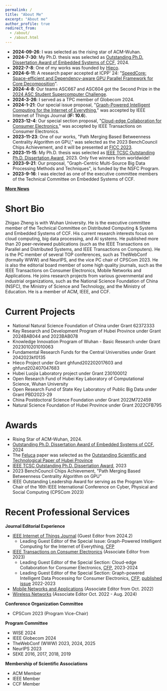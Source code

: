 ```yaml
---
permalink: /
title: "About Me"
excerpt: "About me"
author_profile: true
redirect_from: 
  - /about/
  - /about.html
---
```


- **2024-09-26**: I was selected as the rising star of ACM-Wuhan.
- **2024-7-30**: My Ph.D. thesis was selected as [Outstanding Ph.D. Dissertation Award of Embedded Systems of CCF](https://mp.weixin.qq.com/s/_ak4tL8ibKBGG0lJZzO9LA), 2024.
- **2022-7-8**: One of my works was founded by [Hieco](https://www.hieco.com.cn/).
- **2024-6-11**: A research paper accepted at ICPP' 24: "[SpeedCore: Space-efficient and Dependency-aware GPU Parallel Framework for Core Decomposition](https://dl.acm.org/doi/10.1145/3673038.3673111)".
- **2024-4-8**: Our teams ASC667 and ASC604 got the Second Prize in the [2024 ASC Student Supercomputer Challenge](http://www.asc-events.org/StudentChallenge/index.html).
- **2024-3-26**: I served as a TPC member of Globecom 2024.
- **2024-1-21**: Our special issue proposal, "[Graph-Powered Intelligent Computing for the Internet of Everything](https://ieee-iotj.org/wp-content/uploads/2024/02/Graph_Powered_Computing.pdf)," was accepted by IEEE Internet of Things Journal (**IF: 10.6**).
- **2023-12-4**: Our special section proposal, "[Cloud-edge Collaboration for Consumer Electronics](https://s3-us-west-2.amazonaws.com/clarivate-scholarone-prod-us-west-2-s1m-public/wwwRoot/prod1/societyimages/tce-ieee/TCE_SS_CFP_Cloud-edge%20Collaboration%20for%20Consumer%20Electronics.pdf)," was accepted by IEEE Transactions on Consumer Electronics.
- **2023-11-23**: One of our works, "Path Merging Based Betweenness Centrality Algorithm on GPU," was selected as the 2023 BenchCouncil Chips Achievement, and it will be presented at [FICC 2023](https://www.benchcouncil.org/ficc2023/index.html). <!-- The work will be presented on Chips 2023 and compete for the BenchCouncil TOP100 Achievements ranking list (Chip100).-->
- **2023-11-15**: My Ph.D. thesis was selected as [IEEE TCSC Outstanding Ph.D. Dissertation Award](http://www.ieee-tcsc.org/thesis.php), 2023. Only five winners from worldwide!
- **2023-9-21**: Our proposal, "Graph-Centric Multi-Source Big Data Processing Methods and Techniques", is funded by the NSFC Program.
- **2023-9-16**: I was elected as one of the executive committee members of the Technical Committee on Embedded Systems of CCF.

[**More News**](https://whu-zhigao.github.io/news/)

<div style='display: none'>
以下是过往新闻，不在此处显示

- **2023-9-12**: One of our paper [Feluca](https://ieeexplore.ieee.org/document/9162529) was selected as the [Outstanding Scientific and Technological Paper of Hubei Province](http://www.hbkx.org.cn/news/info?newsid=70283644c11e4bd78ef83e9949d57c2f).
- **2023-8-5**: A research paper accepted at JSAC: [Path Merging Based Betweenness Centrality Algorithm in Delay Tolerant Networks
](https://ieeexplore.ieee.org/document/10269062).
- **2023-8-4**: I was elected as one of the executive committee members of the Technical Committee on Distributed Computing and Systems of CCF.
- **2023-7-12**: I will serve as an associate editor at [IEEE Transactions on Consumer Electronics](https://ctsoc.ieee.org/publications/ieee-transactions-on-consumer-electronics.html).
- **2023-6-29**: Our proposal "Graph Learning based Multi-source Heterogeneous Aerospace Big Data Fusion" is funded by the [Knowledge Innovation Program of Wuhan - Basic Research](https://kjj.wuhan.gov.cn/zwgk_8/fdzdnrgk/sjczzxzj/gsgg/202306/t20230629_2223886.html).
- **2023-6-21**: I will serve as a PC at [TheWebConf 2024](https://www2024.thewebconf.org/).
- **2023-4-10**: Our proposal "Intelligent Graph Processing on Heterogeneous Architecture" is found by [Key Research and Development Program of Hubei Province](https://kjt.hubei.gov.cn/kjdt/tzgg/202304/t20230410_4618307.shtml).
- **2022-12-5**: Our proposal, "Aerospace Big Data Processing Techniques on New Architectures", is funded by the Natural Science Foundation of Hubei Province (HB-NSF).
- **2022-12-2**: A research paper accepted at INFOCOM'23: [Galliot: Path Merging Based Betweenness Centrality Algorithm on GPU](https://ieeexplore.ieee.org/document/10229018/).
- **2022-10-8**: I will serve as a PC at [TheWebConf 2023](https://www2023.thewebconf.org/).
- **2022-4-14**: I received research funding from [Hieco](https://www.hieco.com.cn/).

</div>

Short Bio
======
Zhigao Zheng is with Wuhan University. He is the executive committee member of the Technical Committee on Distributed Computing & Systems and Embedded Systems of CCF. His current research interests focus on cloud computing, big data processing, and AI systems. He published more than 20 peer-reviewed publications (such as the IEEE Transactions on Parallel and Distributed Systems, and IEEE Transactions on Computers). He is the PC member of several TOP conferences, such as TheWebConf (formally WWW) and NeurIPS, and the vice PC chair of CPSCom 2023. He is also the editorial board member of some high quality journals, such as the IEEE Transactions on Consumer Electronics, Mobile Networks and Applications. He joins research projects from various governmental and industrial organizations, such as the National Science Foundation of China (NSFC), the Ministry of Science and Technology, and the Ministry of Education. He is a member of ACM, IEEE, and CCF.

Current Projects
======
- National Natural Science Foundation of China under Grant 62372333
- Key Research and Development Program of Hubei Province under Grant 2024BAB044 and 2023BAB078
- Knowledge Innovation Program of Wuhan - Basic Research under Grant 2023010201010063
- Fundamental Research Funds for the Central Universities under Grant 2042023kf0135
- Hieco Project under Grant ghfund202202017603 and ghfund202407047683
- Hubei Luojia Laboratory project under Grant 230100012
- Open Research Fund of Hubei Key Laboratory of Computational Science, Wuhan University
- Open Research Fund of State Key Laboratory of Public Big Data under Grant PBD2023-29
- China Postdoctoral Science Foundation under Grant 2022M722459
- Natural Science Foundation of Hubei Province under Grant 2022CFB795

Awards
======

- Rising Star of ACM-Wuhan, 2024.
- [Outstanding Ph.D. Dissertation Award of Embedded Systems of CCF](https://mp.weixin.qq.com/s/_ak4tL8ibKBGG0lJZzO9LA), 2024
- The [Feluca](https://ieeexplore.ieee.org/document/9162529) paper was selected as the [Outstanding Scientific and Technological Paper of Hubei Province](http://www.hbkx.org.cn/news/info?newsid=70283644c11e4bd78ef83e9949d57c2f)
- [IEEE TCSC Outstanding Ph.D. Dissertation Award](http://www.ieee-tcsc.org/thesis.php), 2023
- 2023 BenchCouncil Chips Achievement, "Path Merging Based Betweenness Centrality Algorithm on GPU"
- IEEE Outstanding Leadership Award for serving as the Program Vice-Chair of the 16th IEEE International Conference on Cyber, Physical and Social Computing (CPSCom 2023)

Recent Professional Services
======

**Journal Editorial Experience**

- [IEEE Internet of Things Journal](https://ieee-iotj.org/) (Guest Editor from 2024.2)
  -  Leading Guest Editor of the Special Issue: Graph-Powered Intelligent Computing for the Internet of Everything, [CFP](https://ieee-iotj.org/wp-content/uploads/2024/02/Graph_Powered_Computing.pdf) 
- [IEEE Transactions on Consumer Electronics](https://ctsoc.ieee.org/publications/ieee-transactions-on-consumer-electronics.html) (Associate Editor from 2023)
  - Leading Guest Editor of the Special Section: Cloud-edge Collaboration for Consumer Electronics, [CFP](https://s3-us-west-2.amazonaws.com/clarivate-scholarone-prod-us-west-2-s1m-public/wwwRoot/prod1/societyimages/tce-ieee/TCE_SS_CFP_Cloud-edge%20Collaboration%20for%20Consumer%20Electronics.pdf), 2023-2024
  - Leading Guest Editor of the Special Section: Graph-powered Intelligent Data Processing for Consumer Electronics, [CFP](https://ctsoc.ieee.org/images/TCE_FILES/TCE_SS_CFP_Special_Section_on_Graph-powered_Intelligent_Data_Processing_for_Consumer_final.pdf), [published issue](https://ieeexplore.ieee.org/document/10659261) 2022-2023
- [Mobile Networks and Applications](https://www.springer.com/journal/11036) (Associate Editor from Oct. 2022)
- [Wireless Networks](https://www.springer.com/journal/11276) (Associate Editor Oct. 2022 - Aug. 2024)

**Conference Organization Committee**
- CPSCom 2023 (Program Vice-Chair) 

**Program Committee**
- WISE 2024
- IEEE Globecom 2024
- TheWebConf (WWW) 2023, 2024, 2025
- NeurIPS 2023
- SEKE 2016, 2017, 2018, 2019

**Membership of Scientific Associations**
- ACM Member
- IEEE Member
- CCF Member
